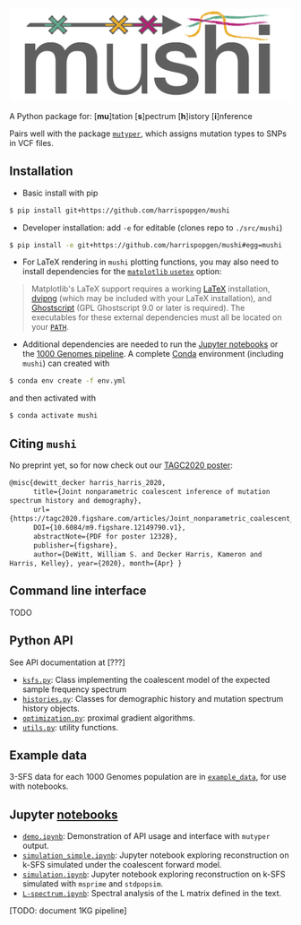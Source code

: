 ![](logo.png)

A Python package for: [__mu__]tation [__s__]pectrum [__h__]istory [__i__]nference

Pairs well with the package [`mutyper`](https://github.com/harrispopgen/mutyper), which assigns mutation types to SNPs in VCF files.

Installation
---

- Basic install with pip
```bash
$ pip install git+https://github.com/harrispopgen/mushi
```

- Developer installation: add `-e` for editable (clones repo to `./src/mushi`)
```bash
$ pip install -e git+https://github.com/harrispopgen/mushi#egg=mushi
```

- For LaTeX rendering in `mushi` plotting functions, you may also need to install dependencies for the [`matplotlib` `usetex`](https://matplotlib.org/tutorials/text/usetex.html) option:
>Matplotlib's LaTeX support requires a working [LaTeX](http://www.tug.org/) installation, [dvipng](http://www.nongnu.org/dvipng/)
(which may be included with your LaTeX installation), and [Ghostscript](https://ghostscript.com/)
(GPL Ghostscript 9.0 or later is required). The executables for these
external dependencies must all be located on your [`PATH`](https://matplotlib.org/faq/environment_variables_faq.html#envvar-PATH).

- Additional dependencies are needed to run the [Jupyter notebooks](notebooks) or the [1000 Genomes pipeline](1KG). A complete [Conda](https://docs.conda.io/en/latest/) environment (including `mushi`) can created with
```bash
$ conda env create -f env.yml
```
and then activated with
```bash
$ conda activate mushi
```


Citing `mushi`
---

No preprint yet, so for now check out our [TAGC2020 poster](https://tagc2020.figshare.com/articles/Joint_nonparametric_coalescent_inference_of_mutation_spectrum_history_and_demography/12149790):
```
@misc{dewitt_decker harris_harris_2020,
      title={Joint nonparametric coalescent inference of mutation spectrum history and demography},
      url={https://tagc2020.figshare.com/articles/Joint_nonparametric_coalescent_inference_of_mutation_spectrum_history_and_demography/12149790/1},
      DOI={10.6084/m9.figshare.12149790.v1},
      abstractNote={PDF for poster 1232B},
      publisher={figshare},
      author={DeWitt, William S. and Decker Harris, Kameron and Harris, Kelley}, year={2020}, month={Apr} }
```

Command line interface
---

TODO


Python API
---

See API documentation at [???]

- [`ksfs.py`](mushi/ksfs.py): Class implementing the coalescent model of the expected sample frequency spectrum
- [`histories.py`](mushi/histories.py): Classes for demographic history and mutation spectrum history objects.
- [`optimization.py`](mushi/optimization.py): proximal gradient algorithms.
- [`utils.py`](mushi/utils.py): utility functions.


Example data
---
3-SFS data for each 1000 Genomes population are in [`example_data`](example_data), for use with notebooks.

Jupyter [notebooks](notebooks)
---

- [`demo.ipynb`](notebooks/demo.ipynb): Demonstration of API usage and interface with `mutyper` output.
- [`simulation_simple.ipynb`](notebooks/simulation_simple.ipynb): Jupyter notebook exploring reconstruction on k-SFS simulated under the coalescent forward model.
- [`simulation.ipynb`](notebooks/simulation.ipynb): Jupyter notebook exploring reconstruction on k-SFS simulated with `msprime` and `stdpopsim`.
- [`L-spectrum.ipynb`](notebooks/L-spectrum.ipynb): Spectral analysis of the L matrix defined in the text.

[TODO: document 1KG pipeline]
